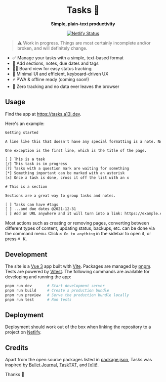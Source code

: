 <h1 align="center">
  Tasks 🌺
</h1>

<p align="center">
  <strong>Simple, plain-text productivity</strong>
</p>

<p align="center">
<a href="https://app.netlify.com/sites/andreasphil-tasks/deploys">
   <img src="https://api.netlify.com/api/v1/badges/508e3f7f-df54-4326-bb55-4b4cae9a7dd2/deploy-status" alt="Netlify Status" />
</a>
</p>

> ⚠️ Work in progress. Things are most certainly incomplete and/or broken, and will definitely change.

- ✅ Manage your tasks with a simple, text-based format
- 🦦 Add sections, notes, due dates and tags
- 🏄‍♂️ Board view for easy status tracking
- 🚀 Minimal UI and efficient, keyboard-driven UX
- ⚡️ PWA & offline ready (coming soon!)
- 🤝 Zero tracking and no data ever leaves the browser

## Usage

Find the app at <https://tasks.a13i.dev>.

Here's an example:

```txt
Getting started

A line like this that doesn't have any special formatting is a note. Notes don't have any special meaning and are just there to help you structure your file and remember things.

One exception is the first line, which is the title of the page.

[ ] This is a task
[/] This task is in progress
[?] Tasks with a question mark are waiting for something
[*] Something important can be marked with an asterisk
[x] Once a task is done, cross it off the list with an x

# This is a section

Sections are a great way to group tasks and notes.

[ ] Tasks can have #tags
[ ] ...and due dates @2021-12-31
[ ] Add an URL anywhere and it will turn into a link: https://example.com
```

Most actions such as creating or removing pages, converting between different types of content, updating status, backups, etc. can be done via the command menu. Click `⌘ Go to anything` in the sidebar to open it, or press <kbd>⌘ K</kbd>.

## Development

The site is a [Vue 3](https://vuejs.org) app built with [Vite](https://vitejs.dev). Packages are managed by [pnpm](https://pnpm.io). Tests are powered by [Vitest](https://vitest.dev). The following commands are available for developing and running the app:

```sh
pnpm run dev       # Start development server
pnpm run build     # Create a production bundle
pnpm run preview   # Serve the production bundle locally
pnpm run test      # Run tests
```

## Deployment

Deployment should work out of the box when linking the repository to a project on [Netlify](https://netlify.com).

## Credits

Apart from the open source packages listed in [package.json](package.json), Tasks was inspired by [Bullet Journal](https://bulletjournal.com), [TaskTXT](https://tasktxt.com), and [[x]it!](https://xit.jotaen.net).

Thanks 🙏
